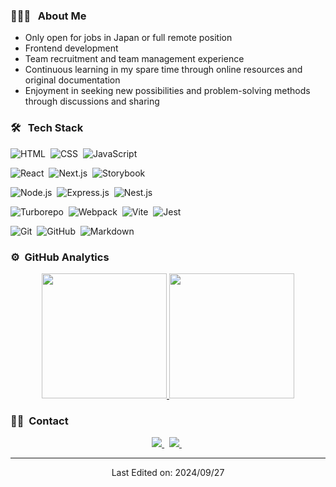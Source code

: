 ### 👨🏻‍💻 &nbsp; About Me

- Only open for jobs in Japan or full remote position
- Frontend development
- Team recruitment and team management experience
- Continuous learning in my spare time through online resources and original documentation
- Enjoyment in seeking new possibilities and problem-solving methods through discussions and sharing

### 🛠 &nbsp; Tech Stack

<img alt="" src="" align="right" />

![HTML](https://img.shields.io/badge/-HTML-05122A?style=flat&logo=HTML5)&nbsp;
![CSS](https://img.shields.io/badge/-CSS-05122A?style=flat&logo=CSS3&logoColor=1572B6)&nbsp;
![JavaScript](https://img.shields.io/badge/-JavaScript-05122A?style=flat&logo=javascript)&nbsp;

![React](https://img.shields.io/badge/-React-05122A?style=flat&logo=react)&nbsp;
![Next.js](https://img.shields.io/badge/-Next.js-05122A?style=flat&logo=nextdotjs)&nbsp;
![Storybook](https://img.shields.io/badge/-Storybook-05122A?style=flat&logo=storybook)&nbsp;

![Node.js](https://img.shields.io/badge/-Node.js-05122A?style=flat&logo=node.js)&nbsp;
![Express.js](https://img.shields.io/badge/-Express.js-05122A?style=flat&logo=express)&nbsp;
![Nest.js](https://img.shields.io/badge/-Nest.js-05122A?style=flat&logo=nestjs)&nbsp;

![Turborepo](https://img.shields.io/badge/-Turborepo-05122A?style=flat&logo=turborepo)&nbsp;
![Webpack](https://img.shields.io/badge/-Webpack-05122A?style=flat&logo=webpack)&nbsp;
![Vite](https://img.shields.io/badge/-Vite-05122A?style=flat&logo=vite)&nbsp;
![Jest](https://img.shields.io/badge/-Jest-05122A?style=flat&logo=jest)&nbsp;

![Git](https://img.shields.io/badge/-Git-05122A?style=flat&logo=git)&nbsp;
![GitHub](https://img.shields.io/badge/-GitHub-05122A?style=flat&logo=github)&nbsp;
![Markdown](https://img.shields.io/badge/-Markdown-05122A?style=flat&logo=markdown)

### ⚙️ &nbsp;GitHub Analytics

<section align="center">
  <a href="https://github.com/hakudevtw">
    <img height="200em" src="https://github-readme-stats-eight-theta.vercel.app/api?username=hakudevtw&show_icons=true&theme=algolia&include_all_commits=true&count_private=true"/>
    <img height="200em" src="https://github-readme-stats-eight-theta.vercel.app/api/top-langs/?username=hakudevtw&layout=compact&langs_count=8&theme=algolia"/>
  </a>
</section>

### 🤝🏻 &nbsp;Contact

<section align="center">
  <a href="mailto:hakudevtw@gmail.com">
      <img src="https://img.shields.io/badge/-hakudevtw@gmail.com-D14836?style=flat&logo=Gmail&logoColor=white"/>
  </a>&nbsp;
  <a href="https://www.linkedin.com/in/haku-chen-34000a227/">
    <img src="https://img.shields.io/badge/-Haku%20Chen-0077B5?style=flat&logo=Linkedin&logoColor=white"/>
  </a>&nbsp;
</section>

---

<p align="center">
  Last Edited on: 2024/09/27
</p>
